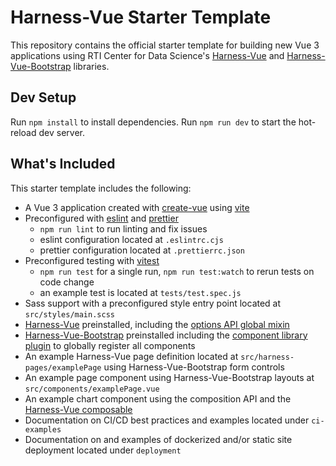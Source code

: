# Harness-Vue Starter Template

This repository contains the official starter template for building new Vue 3 applications using RTI Center for Data Science's [Harness-Vue](https://harnessjs.org) and [Harness-Vue-Bootstrap](https://bootstrap.harnessjs.org) libraries. 

## Dev Setup
Run `npm install` to install dependencies.
Run `npm run dev` to start the hot-reload dev server.

## What's Included
This starter template includes the following:
* A Vue 3 application created with [create-vue]((https://github.com/vuejs/create-vue)) using [vite]((https://vitejs.dev/guide/))
* Preconfigured with [eslint](https://eslint.org/) and [prettier](https://prettier.io/)
    * `npm run lint` to run linting and fix issues
    * eslint configuration located at `.eslintrc.cjs`
    * prettier configuration located at `.prettierrc.json`
* Preconfigured testing with [vitest](https://vitest.dev/)
    * `npm run test` for a single run, `npm run test:watch` to rerun tests on code change
    * an example test is located at `tests/test.spec.js`
* Sass support with a preconfigured style entry point located at `src/styles/main.scss`
* [Harness-Vue](https://www.harnessjs.org) preinstalled, including the [options API global mixin](https://harnessjs.org/introduction/getting-started.html#options-api-mixin)
* [Harness-Vue-Bootstrap](https://bootstrap.harnessjs.org) preinstalled including the [component library plugin](https://bootstrap.harnessjs.org/introduction/#plugin-installation) to globally register all components
* An example Harness-Vue page definition located at `src/harness-pages/examplePage` using Harness-Vue-Bootstrap form controls
* An example page component using Harness-Vue-Bootstrap layouts at `src/components/examplePage.vue`
* An example chart component using the composition API and the [Harness-Vue composable](https://harnessjs.org/introduction/getting-started.html#composable)
* Documentation on CI/CD best practices and examples located under `ci-examples`
* Documentation on and examples of dockerized and/or static site deployment located under `deployment`
